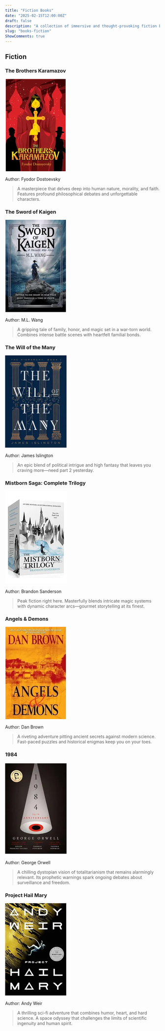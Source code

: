 ```yaml
---
title: "Fiction Books"
date: "2025-02-15T12:00:00Z"
draft: false
description: "A collection of immersive and thought-provoking fiction books spanning various genres."
slug: "books-fiction"
ShowComments: true
---
```


<div class="book-container">

## <span class="book-title-main">Fiction</span>

### <span class="book-subtitle">The Brothers Karamazov</span>
<div class="book-cover">
  <img src="/assets/brotherskaramazov.webp" alt="The Brothers Karamazov Cover" width="200" height="300">
</div>
<p class="author">Author: Fyodor Dostoevsky</p>
<blockquote class="review">
A masterpiece that delves deep into human nature, morality, and faith. Features profound philosophical debates and unforgettable characters.
</blockquote>

### <span class="book-subtitle">The Sword of Kaigen</span>
<div class="book-cover">
  <img src="/assets/swordofkaigen.webp" alt="The Sword of Kaigen Cover" width="200" height="300">
</div>
<p class="author">Author: M.L. Wang</p>
<blockquote class="review">
A gripping tale of family, honor, and magic set in a war-torn world. Combines intense battle scenes with heartfelt familial bonds.
</blockquote>

### <span class="book-subtitle">The Will of the Many</span>
<div class="book-cover">
  <img src="/assets/thewillofthemany.webp" alt="The Will of the Many Cover" width="200" height="300">
</div>
<p class="author">Author: James Islington</p>
<blockquote class="review">
An epic blend of political intrigue and high fantasy that leaves you craving more—need part 2 yesterday.
</blockquote>

### <span class="book-subtitle">Mistborn Saga: Complete Trilogy</span>
<div class="book-cover">
  <img src="/assets/mistborn.webp" alt="Mistborn Saga Cover" width="200" height="300">
</div>
<p class="author">Author: Brandon Sanderson</p>
<blockquote class="review">
Peak fiction right here. Masterfully blends intricate magic systems with dynamic character arcs—gourmet storytelling at its finest.
</blockquote>

### <span class="book-subtitle">Angels & Demons</span>
<div class="book-cover">
  <img src="/assets/angelsdemon.webp" alt="Angels & Demons Cover" width="200" height="300">
</div>
<p class="author">Author: Dan Brown</p>
<blockquote class="review">
A riveting adventure pitting ancient secrets against modern science. Fast-paced puzzles and historical enigmas keep you on your toes.
</blockquote>

### <span class="book-subtitle">1984</span>
<div class="book-cover">
  <img src="/assets/1984.webp" alt="1984 Cover" width="200" height="300">
</div>
<p class="author">Author: George Orwell</p>
<blockquote class="review">
A chilling dystopian vision of totalitarianism that remains alarmingly relevant. Its prophetic warnings spark ongoing debates about surveillance and freedom.
</blockquote>

### <span class="book-subtitle">Project Hail Mary</span>
<div class="book-cover">
  <img src="/assets/hailmary.webp" alt="Project Hail Mary Cover" width="200" height="300">
</div>
<p class="author">Author: Andy Weir</p>
<blockquote class="review">
A thrilling sci-fi adventure that combines humor, heart, and hard science. A space odyssey that challenges the limits of scientific ingenuity and human spirit.
</blockquote>

</div>
